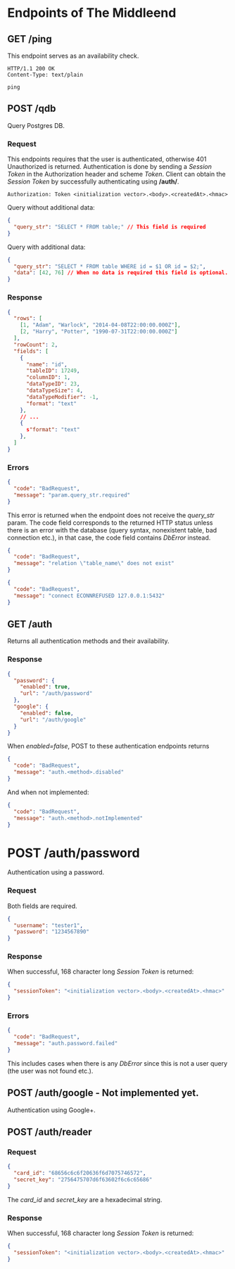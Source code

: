 
# Endpoints of The Middleend

## GET /ping

This endpoint serves as an availability check.

```
HTTP/1.1 200 OK
Content-Type: text/plain

ping
```


## POST /qdb

Query Postgres DB.

### Request

This endpoints requires that the user is authenticated,
otherwise 401 Unauthorized is returned.
Authentication is done by sending a *Session Token* in
the Authorization header and scheme *Token*.
Client can obtain the *Session Token* by successfully
authenticating using **/auth/<method>**.

```
Authorization: Token <initialization vector>.<body>.<createdAt>.<hmac>
```

Query without additional data:

```json
{
  "query_str": "SELECT * FROM table;" // This field is required
}
```

Query with additional data:

```json
{
  "query_str": "SELECT * FROM table WHERE id = $1 OR id = $2;",
  "data": [42, 76] // When no data is required this field is optional.
}
```

### Response

```json
{
  "rows": [
    [1, "Adam", "Warlock", "2014-04-08T22:00:00.000Z"],
    [2, "Harry", "Potter", "1990-07-31T22:00:00.000Z"]
  ],
  "rowCount": 2,
  "fields": [
    {
      "name": "id",
      "tableID": 17249,
      "columnID": 1,
      "dataTypeID": 23,
      "dataTypeSize": 4,
      "dataTypeModifier": -1,
      "format": "text"
    },
    // ...
    {
      s"format": "text"
    },
  ]
}
```

### Errors

```json
{
  "code": "BadRequest",
  "message": "param.query_str.required"
}
```

This error is returned when the endpoint does not receive the *query_str* param.
The code field corresponds to the returned HTTP status unless there is
an error with the database (query syntax, nonexistent table, bad connection etc.),
in that case, the code field contains *DbError* instead.

```json
{
  "code": "BadRequest",
  "message": "relation \"table_name\" does not exist"
}

{
  "code": "BadRequest",
  "message": "connect ECONNREFUSED 127.0.0.1:5432"
}
```


## GET /auth

Returns all authentication methods and their availability.

### Response

```json
{
  "password": {
    "enabled": true,
    "url": "/auth/password"
  },
  "google": {
    "enabled": false,
    "url": "/auth/google"
  }
}
```

When *enabled=false*, POST to these authentication endpoints returns

```json
{
  "code": "BadRequest",
  "message": "auth.<method>.disabled"
}
```

And when not implemented:

```json
{
  "code": "BadRequest",
  "message": "auth.<method>.notImplemented"
}
```


# POST /auth/password

Authentication using a password.

### Request

Both fields are required.

```json
{
  "username": "tester1",
  "password": "1234567890"
}
```

### Response

When successful, 168 character long *Session Token* is returned:

```json
{
  "sessionToken": "<initialization vector>.<body>.<createdAt>.<hmac>"
}
```

### Errors

```json
{
  "code": "BadRequest",
  "message": "auth.password.failed"
}
```

This includes cases when there is any *DbError*
since this is not a user query (the user was not found etc.).


## POST /auth/google - **Not implemented yet.**

Authentication using Google+.


## POST /auth/reader

### Request

```json
{
  "card_id": "68656c6c6f20636f6d7075746572",
  "secret_key": "2756475707d6f63602f6c6c65686"
}
```

The *card_id* and *secret_key* are a hexadecimal string.

### Response

When successful, 168 character long *Session Token* is returned:

```json
{
  "sessionToken": "<initialization vector>.<body>.<createdAt>.<hmac>"
}
```
